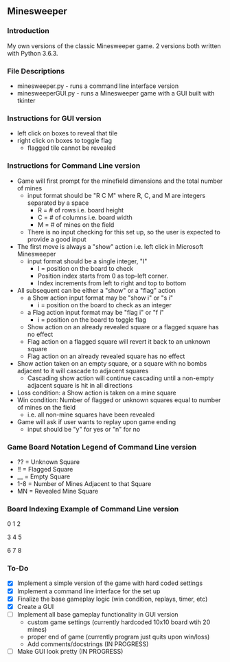 ## Minesweeper

### Introduction
My own versions of the classic Minesweeper game. 2 versions both written with Python 3.6.3. 

### File Descriptions
- minesweeper.py - runs a command line interface version
- minesweeperGUI.py - runs a Minesweeper game with a GUI built with tkinter

### Instructions for GUI version
- left click on boxes to reveal that tile
- right click on boxes to toggle flag
	- flagged tile cannot be revealed

### Instructions for Command Line version
- Game will first prompt for the minefield dimensions and the total number of mines
	- input format should be "R C M" where R, C, and M are integers separated by a space
		- R = # of rows i.e. board height
		- C = # of columns i.e. board width
		- M = # of mines on the field
	- There is no input checking for this set up, so the user is expected to provide a good input
- The first move is always a "show" action i.e. left click in Microsoft Minesweeper
	- input format should be a single integer, "I"
		- I = position on the board to check
		- Position index starts from 0 as top-left corner.
		- Index increments from left to right and top to bottom
- All subsequent can be either a "show" or a "flag" action
	- a Show action input format may be "show i" or "s i"
		- i = position on the board to check as an integer
	- a Flag action input format may be "flag i" or "f i"
		- i = position on the board to toggle flag
	- Show action on an already revealed square or a flagged square has no effect
	- Flag action on a flagged square will revert it back to an unknown square
	- Flag action on an already revealed square has no effect
- Show action taken on an empty square, or a square with no bombs adjacent to it will cascade to adjacent squares
	- Cascading show action will continue cascading until a non-empty adjacent square is hit in all directions
- Loss condition: a Show action is taken on a mine square
- Win condition: Number of flagged or unknown squares equal to number of mines on the field
	- i.e. all non-mine squares have been revealed
- Game will ask if user wants to replay upon game ending
	- input should be "y" for yes or "n" for no

### Game Board Notation Legend of Command Line version
- ?? = Unknown Square
- !! = Flagged Square
- __ = Empty Square
- 1-8 = Number of Mines Adjacent to that Square
- MN = Revealed Mine Square

### Board Indexing Example of Command Line version
0	1	2

3	4	5

6	7	8

### To-Do
- [x] Implement a simple version of the game with hard coded settings
- [x] Implement a command line interface for the set up
- [x] Finalize the base gameplay logic (win condition, replays, timer, etc)
- [x] Create a GUI
- [ ] Implement all base gameplay functionality in GUI version
	- custom game settings (currently hardcoded 10x10 board wtih 20 mines) 
	- proper end of game (currently program just quits upon win/loss)
	- Add comments/docstrings (IN PROGRESS)
- [ ] Make GUI look pretty (IN PROGRESS)